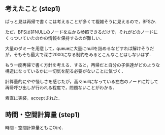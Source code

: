 ## 考えたこと (step1)
ぱっと見は再帰で書くには考えることが多くて複雑そうに見えるので，BFSか．

ただ，BFSは非NULLのノードを左から参照できるだけで，それがどのノードにくっついていたのかの情報を保持するのが難しい．

大量のダミーを用意して，queueに大量にnullを詰めるなどすれば解けそうだが，そもそも最大で深さ2000になる制約をみるとこんなことはしないはず．

もう一度再帰で書く方針を考える．すると，再帰だと自分の子供達がどのような構造になっているかに一切気を配る必要がないことに気づく．

計算量的にやや怪しさを感じたが，高々nullになっている左右のノードに対して再帰呼び出しが行われる程度で，問題ないことがわかる．

素直に実装，acceptされた．

## 時間・空間計算量 (step1)
時間・空間計算量ともにO(n)．
